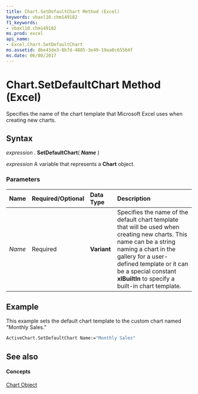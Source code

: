 ```yaml
---
title: Chart.SetDefaultChart Method (Excel)
keywords: vbaxl10.chm149182
f1_keywords:
- vbaxl10.chm149182
ms.prod: excel
api_name:
- Excel.Chart.SetDefaultChart
ms.assetid: 8be43de3-8b7d-4885-3e49-19aa0c65564f
ms.date: 06/08/2017
---
```



# Chart.SetDefaultChart Method (Excel)

Specifies the name of the chart template that Microsoft Excel uses when creating new charts.


## Syntax

 _expression_ . **SetDefaultChart**( **_Name_** )

 _expression_ A variable that represents a **Chart** object.


### Parameters



|**Name**|**Required/Optional**|**Data Type**|**Description**|
|:-----|:-----|:-----|:-----|
| _Name_|Required| **Variant**|Specifies the name of the default chart template that will be used when creating new charts. This name can be a string naming a chart in the gallery for a user-defined template or it can be a special constant **xlBuiltIn** to specify a built-in chart template.|

## Example

This example sets the default chart template to the custom chart named "Monthly Sales."


```vb
ActiveChart.SetDefaultChart Name:="Monthly Sales"
```


## See also


#### Concepts


[Chart Object](chart-object-excel.md)

